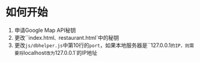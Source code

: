 # 如何开始

1. 申请Google Map API秘钥
2. 更改``index.html`、`restaurant.html`中的秘钥
3. 更改`js/dbhelper.js`中第10行的`port`，如果本地服务器是``127.0.0.1`的IP，则需要将`localhost`改为`127.0.0.1`的IP地址


